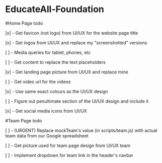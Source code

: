 # EducateAll-Foundation

#Home Page todo

[x] - Get favicon (not logo) from UI/UX for the website page title

[x] - Get logos from UI/UX and replace my "screenshotted" versions

[ ] - Media queries for tablet, phones, etc

[ ] - Get content to replace the text placeholders

[x] - Get landing page picture from UI/UX and replace mine

[ ] - Get video url for the videos

[x] - Use same exact colours as the UI/UX design

[ ] - Figure out penultimate section of the UI/UX design and include it

[x] - Get social media icons from UI/UX


#Team Page todo

[ ] - (URGENT) Replace mockTeam's value (in scripts/team.js) with actual team data from our Google spreadsheet

[ ] - Get picture used for team page design from UI/UX team

[ ] - Implement dropdown for team link in the header's navbar